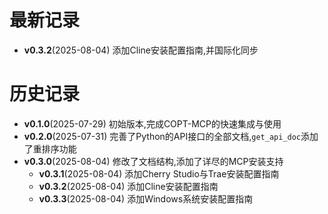 # 最新记录

- **v0.3.2**(2025-08-04) 添加Cline安装配置指南,并国际化同步

# 历史记录

- **v0.1.0**(2025-07-29) 初始版本,完成COPT-MCP的快速集成与使用
- **v0.2.0**(2025-07-31) 完善了Python的API接口的全部文档,`get_api_doc`添加了重排序功能
- **v0.3.0**(2025-08-04) 修改了文档结构,添加了详尽的MCP安装支持
  - **v0.3.1**(2025-08-04) 添加Cherry Studio与Trae安装配置指南
  - **v0.3.2**(2025-08-04) 添加Cline安装配置指南
  - **v0.3.3**(2025-08-04) 添加Windows系统安装配置指南